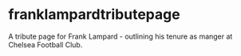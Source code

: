 # franklampardtributepage
A tribute page for Frank Lampard - outlining his tenure as manger at Chelsea Football Club. 
